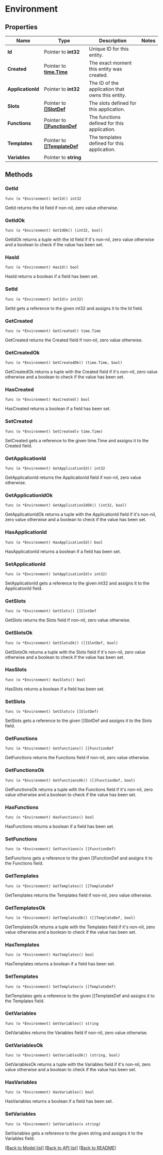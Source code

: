 # Environment

## Properties

Name | Type | Description | Notes
------------ | ------------- | ------------- | -------------
**Id** | Pointer to **int32** | Unique ID for this entity. | 
**Created** | Pointer to [**time.Time**](time.Time.md) | The exact moment this entity was created. | 
**ApplicationId** | Pointer to **int32** | The ID of the application that owns this entity. | 
**Slots** | Pointer to [**[]SlotDef**](SlotDef.md) | The slots defined for this application. | 
**Functions** | Pointer to [**[]FunctionDef**](FunctionDef.md) | The functions defined for this application. | 
**Templates** | Pointer to [**[]TemplateDef**](TemplateDef.md) | The templates defined for this application. | 
**Variables** | Pointer to **string** |  | 

## Methods

### GetId

`func (o *Environment) GetId() int32`

GetId returns the Id field if non-nil, zero value otherwise.

### GetIdOk

`func (o *Environment) GetIdOk() (int32, bool)`

GetIdOk returns a tuple with the Id field if it's non-nil, zero value otherwise
and a boolean to check if the value has been set.

### HasId

`func (o *Environment) HasId() bool`

HasId returns a boolean if a field has been set.

### SetId

`func (o *Environment) SetId(v int32)`

SetId gets a reference to the given int32 and assigns it to the Id field.

### GetCreated

`func (o *Environment) GetCreated() time.Time`

GetCreated returns the Created field if non-nil, zero value otherwise.

### GetCreatedOk

`func (o *Environment) GetCreatedOk() (time.Time, bool)`

GetCreatedOk returns a tuple with the Created field if it's non-nil, zero value otherwise
and a boolean to check if the value has been set.

### HasCreated

`func (o *Environment) HasCreated() bool`

HasCreated returns a boolean if a field has been set.

### SetCreated

`func (o *Environment) SetCreated(v time.Time)`

SetCreated gets a reference to the given time.Time and assigns it to the Created field.

### GetApplicationId

`func (o *Environment) GetApplicationId() int32`

GetApplicationId returns the ApplicationId field if non-nil, zero value otherwise.

### GetApplicationIdOk

`func (o *Environment) GetApplicationIdOk() (int32, bool)`

GetApplicationIdOk returns a tuple with the ApplicationId field if it's non-nil, zero value otherwise
and a boolean to check if the value has been set.

### HasApplicationId

`func (o *Environment) HasApplicationId() bool`

HasApplicationId returns a boolean if a field has been set.

### SetApplicationId

`func (o *Environment) SetApplicationId(v int32)`

SetApplicationId gets a reference to the given int32 and assigns it to the ApplicationId field.

### GetSlots

`func (o *Environment) GetSlots() []SlotDef`

GetSlots returns the Slots field if non-nil, zero value otherwise.

### GetSlotsOk

`func (o *Environment) GetSlotsOk() ([]SlotDef, bool)`

GetSlotsOk returns a tuple with the Slots field if it's non-nil, zero value otherwise
and a boolean to check if the value has been set.

### HasSlots

`func (o *Environment) HasSlots() bool`

HasSlots returns a boolean if a field has been set.

### SetSlots

`func (o *Environment) SetSlots(v []SlotDef)`

SetSlots gets a reference to the given []SlotDef and assigns it to the Slots field.

### GetFunctions

`func (o *Environment) GetFunctions() []FunctionDef`

GetFunctions returns the Functions field if non-nil, zero value otherwise.

### GetFunctionsOk

`func (o *Environment) GetFunctionsOk() ([]FunctionDef, bool)`

GetFunctionsOk returns a tuple with the Functions field if it's non-nil, zero value otherwise
and a boolean to check if the value has been set.

### HasFunctions

`func (o *Environment) HasFunctions() bool`

HasFunctions returns a boolean if a field has been set.

### SetFunctions

`func (o *Environment) SetFunctions(v []FunctionDef)`

SetFunctions gets a reference to the given []FunctionDef and assigns it to the Functions field.

### GetTemplates

`func (o *Environment) GetTemplates() []TemplateDef`

GetTemplates returns the Templates field if non-nil, zero value otherwise.

### GetTemplatesOk

`func (o *Environment) GetTemplatesOk() ([]TemplateDef, bool)`

GetTemplatesOk returns a tuple with the Templates field if it's non-nil, zero value otherwise
and a boolean to check if the value has been set.

### HasTemplates

`func (o *Environment) HasTemplates() bool`

HasTemplates returns a boolean if a field has been set.

### SetTemplates

`func (o *Environment) SetTemplates(v []TemplateDef)`

SetTemplates gets a reference to the given []TemplateDef and assigns it to the Templates field.

### GetVariables

`func (o *Environment) GetVariables() string`

GetVariables returns the Variables field if non-nil, zero value otherwise.

### GetVariablesOk

`func (o *Environment) GetVariablesOk() (string, bool)`

GetVariablesOk returns a tuple with the Variables field if it's non-nil, zero value otherwise
and a boolean to check if the value has been set.

### HasVariables

`func (o *Environment) HasVariables() bool`

HasVariables returns a boolean if a field has been set.

### SetVariables

`func (o *Environment) SetVariables(v string)`

SetVariables gets a reference to the given string and assigns it to the Variables field.


[[Back to Model list]](../README.md#documentation-for-models) [[Back to API list]](../README.md#documentation-for-api-endpoints) [[Back to README]](../README.md)


